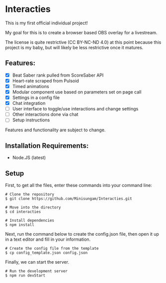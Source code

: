 # Interacties

This is my first official individual project!

My goal for this is to create a browser based OBS overlay for a livestream.

The license is quite restrictive \(CC BY-NC-ND 4.0\) at this point because this project is my baby, but will likely be less restrictive once it matures.

## Features:
- [x] Beat Saber rank pulled from ScoreSaber API
- [x] Heart-rate scraped from Pulsoid
- [x] Timed animations
- [x] Modular component use based on parameters set on page call
- [x] Settings in a config file
- [X] Chat integration
- [ ] User interface to toggle/use interactions and change settings
- [ ] Other interactions done via chat
- [ ] Setup instructions

Features and functionality are subject to change.

## Installation Requirements:

- Node.JS (latest)

## Setup
First, to get all the files, enter these commands into your command line:
```
# Clone the repository
$ git clone https://github.com/Minisungam/Interacties.git

# Move into the directory
$ cd interacties

# Install dependencies
$ npm install
```
Next, run the command below to create the config.json file, then open it up in a text editor and fill in your information.
```
# Create the config file from the template
$ cp config_template.json config.json
```
Finally, we can start the server.
```
# Run the development server
$ npm run devStart
```
